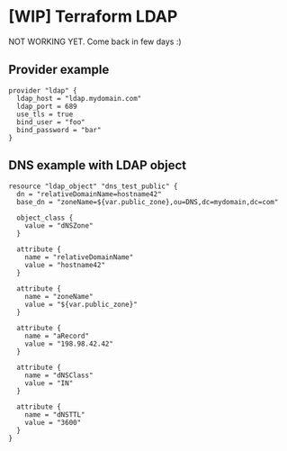 # [WIP] Terraform LDAP

NOT WORKING YET. Come back in few days :)

## Provider example

```
provider "ldap" {
  ldap_host = "ldap.mydomain.com"
  ldap_port = 689
  use_tls = true
  bind_user = "foo"
  bind_password = "bar"
}
```

## DNS example with LDAP object

```
resource "ldap_object" "dns_test_public" {
  dn = "relativeDomainName=hostname42"
  base_dn = "zoneName=${var.public_zone},ou=DNS,dc=mydomain,dc=com"

  object_class {
    value = "dNSZone"
  }

  attribute {
    name = "relativeDomainName"
    value = "hostname42"
  }
  
  attribute {
    name = "zoneName"
    value = "${var.public_zone}"
  }

  attribute {
    name = "aRecord"
    value = "198.98.42.42"
  }

  attribute {
    name = "dNSClass"
    value = "IN"
  }

  attribute {
    name = "dNSTTL"
    value = "3600"
  }
}
```
